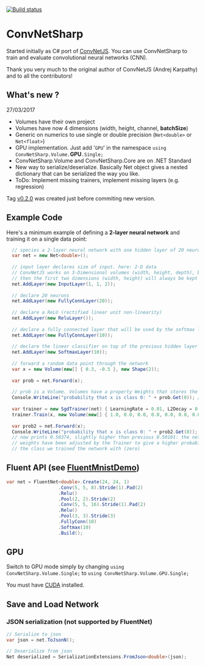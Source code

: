 [![Build status](https://ci.appveyor.com/api/projects/status/lcqjebortqnn1wkg?svg=true)](https://ci.appveyor.com/project/cbovar/convnetsharp)

# ConvNetSharp
Started initially as C# port of [ConvNetJS](https://github.com/karpathy/convnetjs). You can use ConvNetSharp to train and evaluate convolutional neural networks (CNN).

Thank you very much to the original author of ConvNetJS (Andrej Karpathy) and to all the contributors!

## What's new ?

27/03/2017

- Volumes have their own project
- Volumes have now 4 dimensions (width, height, channel, **batchSize**)
- Generic on numerics to use single or double precision (`Net<double>` or `Net<float>`)
- GPU implementation. Just add '`GPU`' in the namespace `using ConvNetSharp.Volume.`**GPU**`.Single;`
- ConvNetSharp.Volume and ConvNetSharp.Core are on .NET Standard
- New way to serialize/deserialize. Basically Net object gives a nested dictionary that can be serialized the way you like.
- ToDo: Implement missing trainers, implement missing layers (e.g. regression)

Tag [v0.2.0](https://github.com/cbovar/ConvNetSharp/tree/v0.2.0) was created just before commiting new version.

## Example Code

Here's a minimum example of defining a **2-layer neural network** and training
it on a single data point:
```c#
  // species a 2-layer neural network with one hidden layer of 20 neurons
  var net = new Net<double>();
  
  // input layer declares size of input. here: 2-D data
  // ConvNetJS works on 3-Dimensional volumes (width, height, depth), but if you're not dealing with images
  // then the first two dimensions (width, height) will always be kept at size 1
  net.AddLayer(new InputLayer(1, 1, 2));
  
  // declare 20 neurons
  net.AddLayer(new FullyConnLayer(20));
  
  // declare a ReLU (rectified linear unit non-linearity)
  net.AddLayer(new ReluLayer());
  
  // declare a fully connected layer that will be used by the softmax layer
  net.AddLayer(new FullyConnLayer(10));
  
  // declare the linear classifier on top of the previous hidden layer
  net.AddLayer(new SoftmaxLayer(10));
  
  // forward a random data point through the network
  var x = new Volume(new[] { 0.3, -0.5 }, new Shape(2));
  
  var prob = net.Forward(x);
  
  // prob is a Volume. Volumes have a property Weights that stores the raw data, and WeightGradients that stores gradients
  Console.WriteLine("probability that x is class 0: " + prob.Get(0)); // prints e.g. 0.50101
  
  var trainer = new SgdTrainer(net) { LearningRate = 0.01, L2Decay = 0.001 };
  trainer.Train(x, new Volume(new[] { 1.0, 0.0, 0.0, 0.0, 0.0, 0.0, 0.0, 0.0, 0.0, 0.0 }, new Shape(1, 1, 10, 1))); // train the network, specifying that x is class zero
  
  var prob2 = net.Forward(x);
  Console.WriteLine("probability that x is class 0: " + prob2.Get(0));
  // now prints 0.50374, slightly higher than previous 0.50101: the networks
  // weights have been adjusted by the Trainer to give a higher probability to
  // the class we trained the network with (zero)
```

## Fluent API (see [FluentMnistDemo](https://github.com/cbovar/ConvNetSharp/tree/master/Examples/FluentMnistDemo))

```c#
var net = FluentNet<double>.Create(24, 24, 1)
                   .Conv(5, 5, 8).Stride(1).Pad(2)
                   .Relu()
                   .Pool(2, 2).Stride(2)
                   .Conv(5, 5, 16).Stride(1).Pad(2)
                   .Relu()
                   .Pool(3, 3).Stride(3)
                   .FullyConn(10)
                   .Softmax(10)
                   .Build();
```

## GPU

Switch to GPU mode simply by changing `using ConvNetSharp.Volume.Single;` to `using ConvNetSharp.Volume.GPU.Single;`

You must have [CUDA](https://developer.nvidia.com/cuda-downloads) installed.

## Save and Load Network
### JSON serialization (not supported by FluentNet)
```c#
// Serialize to json 
var json = net.ToJsonN();

// Deserialize from json
Net deserialized = SerializationExtensions.FromJson<double>(json);
```
